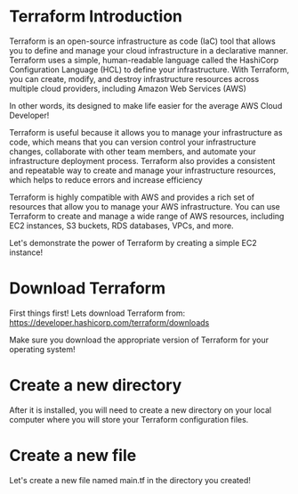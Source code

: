 # Terraform Introduction


Terraform is an open-source infrastructure as code (IaC) tool that allows you to define and manage your cloud infrastructure in a declarative manner. Terraform uses a simple, human-readable language called the HashiCorp Configuration Language (HCL) to define your infrastructure. With Terraform, you can create, modify, and destroy infrastructure resources across multiple cloud providers, including Amazon Web Services (AWS) 

In other words, its designed to make life easier for the average AWS Cloud Developer!

Terraform is useful because it allows you to manage your infrastructure as code, which means that you can version control your infrastructure changes, collaborate with other team members, and automate your infrastructure deployment process. Terraform also provides a consistent and repeatable way to create and manage your infrastructure resources, which helps to reduce errors and increase efficiency 

Terraform is highly compatible with AWS and provides a rich set of resources that allow you to manage your AWS infrastructure. You can use Terraform to create and manage a wide range of AWS resources, including EC2 instances, S3 buckets, RDS databases, VPCs, and more. 

Let's demonstrate the power of Terraform by creating a simple EC2 instance!

# Download Terraform 

First  things first! Lets download Terraform from: https://developer.hashicorp.com/terraform/downloads


Make sure you download the appropriate version of Terraform for your operating system!

# Create a new directory

After it is installed, you will need to create a new directory on your local computer where you will store your Terraform configuration files.

# Create a new file
Let's create a new file named main.tf in the directory you created!

